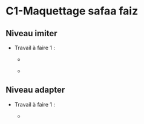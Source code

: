 # C1-Maquettage safaa faiz

## Niveau imiter
  
-  Travail à faire 1 :
  
     - []()

     - []()

 
## Niveau adapter

-  Travail à faire 1 :
   
   -  